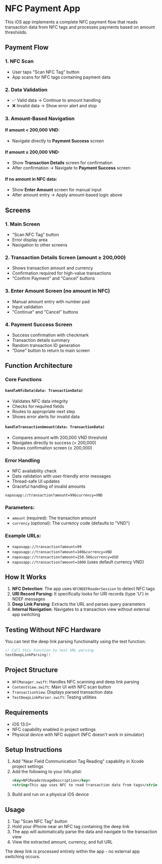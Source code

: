 # NFC Payment App

This iOS app implements a complete NFC payment flow that reads transaction data from NFC tags and processes payments based on amount thresholds.

## Payment Flow

### 1. NFC Scan
- User taps "Scan NFC Tag" button
- App scans for NFC tags containing payment data

### 2. Data Validation
- ✅ Valid data → Continue to amount handling
- ❌ Invalid data → Show error alert and stop

### 3. Amount-Based Navigation

#### If amount < 200,000 VND:
- Navigate directly to **Payment Success** screen

#### If amount ≥ 200,000 VND:
- Show **Transaction Details** screen for confirmation
- After confirmation → Navigate to **Payment Success** screen

#### If no amount in NFC data:
- Show **Enter Amount** screen for manual input
- After amount entry → Apply amount-based logic above

## Screens

### 1. Main Screen
- "Scan NFC Tag" button
- Error display area
- Navigation to other screens

### 2. Transaction Details Screen (amount ≥ 200,000)
- Shows transaction amount and currency
- Confirmation required for high-value transactions
- "Confirm Payment" and "Cancel" buttons

### 3. Enter Amount Screen (no amount in NFC)
- Manual amount entry with number pad
- Input validation
- "Continue" and "Cancel" buttons

### 4. Payment Success Screen
- Success confirmation with checkmark
- Transaction details summary
- Random transaction ID generation
- "Done" button to return to main screen

## Function Architecture

### Core Functions

#### `handleNfcData(data: TransactionData)`
- Validates NFC data integrity
- Checks for required fields
- Routes to appropriate next step
- Shows error alerts for invalid data

#### `handleTransactionAmount(data: TransactionData)`
- Compares amount with 200,000 VND threshold
- Navigates directly to success (< 200,000)
- Shows confirmation screen (≥ 200,000)

### Error Handling
- NFC availability check
- Data validation with user-friendly error messages
- Thread-safe UI updates
- Graceful handling of invalid amounts

```
napasapp://transaction?amount=99&currency=VND
```

### Parameters:
- `amount` (required): The transaction amount
- `currency` (optional): The currency code (defaults to "VND")

### Example URLs:
- `napasapp://transaction?amount=99`
- `napasapp://transaction?amount=100&currency=VND`
- `napasapp://transaction?amount=250.50&currency=USD`
- `napasapp://transaction?amount=1000` (uses default currency VND)

## How It Works

1. **NFC Detection**: The app uses `NFCNDEFReaderSession` to detect NFC tags
2. **URI Record Parsing**: It specifically looks for URI records (type 'U') in NDEF messages
3. **Deep Link Parsing**: Extracts the URL and parses query parameters
4. **Internal Navigation**: Navigates to a transaction view without external app switching

## Testing Without NFC Hardware

You can test the deep link parsing functionality using the test function:

```swift
// Call this function to test URL parsing
testDeepLinkParsing()
```

## Project Structure

- `NFCManager.swift`: Handles NFC scanning and deep link parsing
- `ContentView.swift`: Main UI with NFC scan button
- `TransactionView`: Displays parsed transaction data
- `TestDeepLinkParser.swift`: Testing utilities

## Requirements

- iOS 13.0+
- NFC capability enabled in project settings
- Physical device with NFC support (NFC doesn't work in simulator)

## Setup Instructions

1. Add "Near Field Communication Tag Reading" capability in Xcode project settings
2. Add the following to your Info.plist:
   ```xml
   <key>NFCReaderUsageDescription</key>
   <string>This app uses NFC to read transaction data from tags</string>
   ```
3. Build and run on a physical iOS device

## Usage

1. Tap "Scan NFC Tag" button
2. Hold your iPhone near an NFC tag containing the deep link
3. The app will automatically parse the data and navigate to the transaction view
4. View the extracted amount, currency, and full URL

The deep link is processed entirely within the app - no external app switching occurs.
